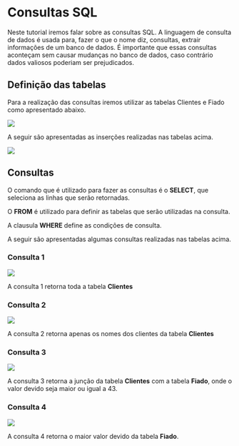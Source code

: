 # Consultas SQL

Neste tutorial iremos falar sobre as consultas SQL. A linguagem de consulta de dados é usada para, fazer o que o nome diz, consultas, extrair informações de um banco de dados. É importante que essas consultas aconteçam sem causar mudanças no banco de dados, caso contrário dados valiosos poderiam ser prejudicados. 

## Definição das tabelas

Para a realização das consultas iremos utilizar as tabelas Clientes e Fiado como apresentado abaixo.

![](https://github.com/ciencia-de-dados-pratica/GEAM-basico/blob/master/2020/Bruno-Consultas-SQL/Imagens/Criacao.png)  

A seguir são apresentadas as inserções realizadas nas tabelas acima.

![](https://github.com/ciencia-de-dados-pratica/GEAM-basico/blob/master/2020/Bruno-Consultas-SQL/Imagens/Insercao.png)   

##  Consultas

O comando que é utilizado para fazer as consultas é o **SELECT**, que seleciona as linhas que serão retornadas. 

O **FROM** é utilizado para definir as tabelas que serão utilizadas na consulta.

A clausula **WHERE** define as condições de consulta.

A seguir são apresentadas algumas consultas realizadas nas tabelas acima.

### Consulta 1
![](https://github.com/ciencia-de-dados-pratica/GEAM-basico/blob/master/2020/Bruno-Consultas-SQL/Imagens/Consulta1.png)

A consulta 1 retorna toda a tabela **Clientes**

### Consulta 2
![](https://github.com/ciencia-de-dados-pratica/GEAM-basico/blob/master/2020/Bruno-Consultas-SQL/Imagens/Consulta2.png)

A consulta 2 retorna apenas os nomes dos clientes da tabela **Clientes**

### Consulta 3
![](https://github.com/ciencia-de-dados-pratica/GEAM-basico/blob/master/2020/Bruno-Consultas-SQL/Imagens/Consulta3.png)

A consulta 3 retorna a junção da tabela **Clientes** com a tabela **Fiado**, onde o valor devido seja maior ou igual a 43.

### Consulta 4
![](https://github.com/ciencia-de-dados-pratica/GEAM-basico/blob/master/2020/Bruno-Consultas-SQL/Imagens/Consulta4.png)

A consulta 4 retorna o maior valor devido da tabela **Fiado**.


